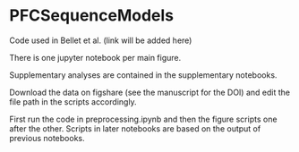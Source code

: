 # PFCSequenceModels
Code used in Bellet et al. (link will be added here)

There is one jupyter notebook per main figure.

Supplementary analyses are contained in the supplementary notebooks.

Download the data on figshare (see the manuscript for the DOI) and edit the file path in the scripts accordingly.

First run the code in preprocessing.ipynb and then the figure scripts one after the other. Scripts in later notebooks are based on the output of previous notebooks.
